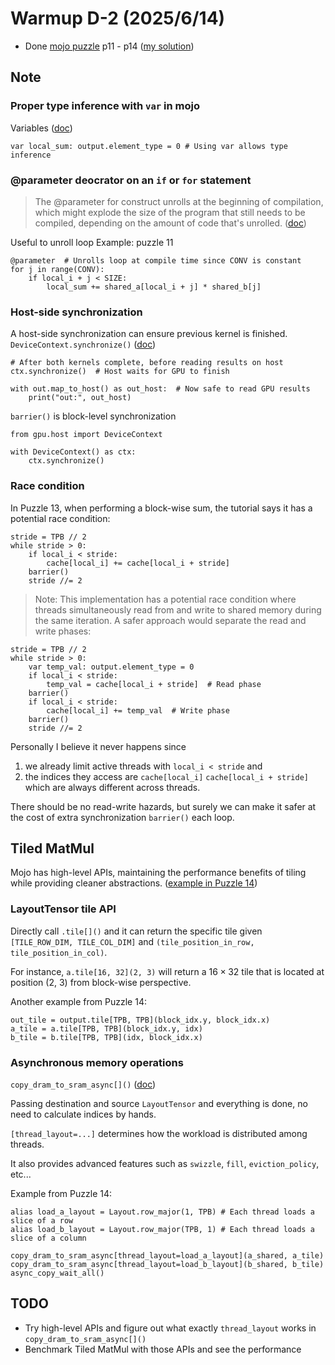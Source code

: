 # Warmup D-2 (2025/6/14)
- Done [mojo puzzle](https://builds.modular.com/puzzles/introduction.html) p11 - p14 ([my solution](https://github.com/Tcc0403/mojo-gpu-puzzles/tree/solution/problems))

## Note
### Proper type inference with `var` in mojo

Variables ([doc](https://docs.modular.com/mojo/manual/variables))

```mojo
var local_sum: output.element_type = 0 # Using var allows type inference
```

### @parameter deocrator on an `if` or `for` statement
>The @parameter for construct unrolls at the beginning of compilation, which might explode the size of the program that still needs to be compiled, depending on the amount of code that's unrolled.
([doc](https://docs.modular.com/mojo/manual/decorators/parameter/))

Useful to unroll loop
Example: puzzle 11

```mojo
@parameter  # Unrolls loop at compile time since CONV is constant
for j in range(CONV):
    if local_i + j < SIZE:
        local_sum += shared_a[local_i + j] * shared_b[j]
```

### Host-side synchronization

A host-side synchronization can ensure previous kernel is finished.
`DeviceContext.synchronize()` ([doc](https://docs.modular.com/mojo/stdlib/gpu/host/device_context/DeviceContext/#synchronize))
```mojo
# After both kernels complete, before reading results on host
ctx.synchronize()  # Host waits for GPU to finish

with out.map_to_host() as out_host:  # Now safe to read GPU results
    print("out:", out_host)
```

`barrier()` is block-level synchronization

```mojo
from gpu.host import DeviceContext

with DeviceContext() as ctx:
    ctx.synchronize()
```

### Race condition

In Puzzle 13, when performing a block-wise sum, the tutorial says it has a potential race condition:

```mojo
stride = TPB // 2
while stride > 0:
    if local_i < stride:
        cache[local_i] += cache[local_i + stride]
    barrier()
    stride //= 2
```

> Note: This implementation has a potential race condition where threads simultaneously read from and write to shared memory during the same iteration. A safer approach would separate the read and write phases:

```mojo
stride = TPB // 2
while stride > 0:
    var temp_val: output.element_type = 0
    if local_i < stride:
        temp_val = cache[local_i + stride]  # Read phase
    barrier()
    if local_i < stride:
        cache[local_i] += temp_val  # Write phase
    barrier()
    stride //= 2
```

Personally I believe it never happens since
1. we already limit active threads with `local_i < stride` and 
2. the indices they access are `cache[local_i]` `cache[local_i + stride]` which are always different across threads. 

There should be no read-write hazards, but surely we can make it safer at the cost of extra synchronization `barrier()` each loop.

## Tiled MatMul

Mojo has high-level APIs, maintaining the performance benefits of tiling while providing cleaner abstractions. ([example in Puzzle 14](https://builds.modular.com/puzzles/puzzle_14/tiled.html#solution-idiomatic-layouttensor-tiling))

### LayoutTensor tile API

Directly call `.tile[]()` and it can return the specific tile given `[TILE_ROW_DIM, TILE_COL_DIM]` and `(tile_position_in_row, tile_position_in_col)`. 

For instance, `a.tile[16, 32](2, 3)` will return a $16 \times 32$ tile that is located at position (2, 3) from block-wise perspective.

Another example from Puzzle 14:
```mojo
out_tile = output.tile[TPB, TPB](block_idx.y, block_idx.x)
a_tile = a.tile[TPB, TPB](block_idx.y, idx)
b_tile = b.tile[TPB, TPB](idx, block_idx.x)
```

### Asynchronous memory operations

`copy_dram_to_sram_async[]()` ([doc](https://docs.modular.com/mojo/kernels/layout/layout_tensor/copy_dram_to_sram_async/))

Passing destination and source `LayoutTensor` and everything is done, no need to calculate indices by hands. 

`[thread_layout=...]` determines how the workload is distributed among threads. 

It also provides advanced features such as `swizzle`, `fill`, `eviction_policy`, etc...

Example from Puzzle 14:
```mojo
alias load_a_layout = Layout.row_major(1, TPB) # Each thread loads a slice of a row
alias load_b_layout = Layout.row_major(TPB, 1) # Each thread loads a slice of a column

copy_dram_to_sram_async[thread_layout=load_a_layout](a_shared, a_tile)
copy_dram_to_sram_async[thread_layout=load_b_layout](b_shared, b_tile)
async_copy_wait_all()
```

## TODO
- Try high-level APIs and figure out what exactly `thread_layout` works in `copy_dram_to_sram_async[]()` 
- Benchmark Tiled MatMul with those APIs and see the performance